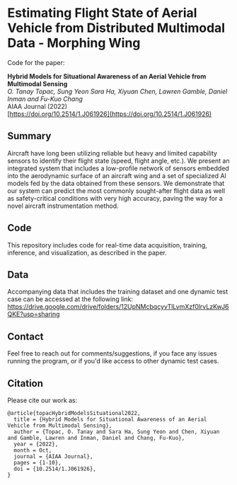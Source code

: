 # Estimating Flight State of Aerial Vehicle from Distributed Multimodal Data - Morphing Wing

Code for the paper:

**Hybrid Models for Situational Awareness of an Aerial Vehicle from Multimodal Sensing**<br>
*O. Tanay Topac, Sung Yeon Sara Ha, Xiyuan Chen, Lawren Gamble, Daniel Inman and Fu-Kuo Chang*<br>
AIAA Journal (2022)<br>
[https://doi.org/10.2514/1.J061926](https://doi.org/10.2514/1.J061926)

## Summary
Aircraft have long been utilizing reliable but heavy and limited capability sensors to identify their flight state (speed, flight angle, etc.). We present an integrated system that includes a low-profile network of sensors embedded into the aerodynamic surface of an aircraft wing and a set of specialized AI models fed by the data obtained from these sensors. We demonstrate that our system can predict the most commonly sought-after flight data as well as safety-critical conditions with very high accuracy, paving the way for a novel aircraft instrumentation method.

## Code
This repository includes code for real-time data acquisition, training, inference, and visualization, as described in the paper.

## Data
Accompanying data that includes the training dataset and one dynamic test case can be accessed at the following link: https://drive.google.com/drive/folders/12UpNMcbqcyvTlLvmXzf0lrvLzKwJ6QKE?usp=sharing 

## Contact
Feel free to reach out for comments/suggestions, if you face any issues running the program, or if you'd like access to other dynamic test cases.

## Citation
Please cite our work as:
```[bibtex] 
@article{topacHybridModelsSituational2022,
  title = {Hybrid Models for Situational Awareness of an Aerial Vehicle from Multimodal Sensing},
  author = {Topac, O. Tanay and Sara Ha, Sung Yeon and Chen, Xiyuan and Gamble, Lawren and Inman, Daniel and Chang, Fu-Kuo},
  year = {2022},
  month = Oct,
  journal = {AIAA Journal},
  pages = {1-10},
  doi = {10.2514/1.J061926},
}
```